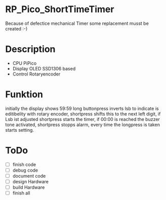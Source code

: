 # RP_Pico_ShortTimeTimer
Because of defectice mechanical Timer some replacement musst be created :-)

# Description
* CPU PiPico
* Display  OLED SSD1306 based
* Control Rotaryencoder 
# Funktion
initially the display shows 59:59 long buttonpress inverts lsb to indicate is editibelity with rotary encoder,
shortpress shifts this to the next left digit, if Lsb ist adjusted shortpress starts the timer,
if 00:00 is reached the buzzer tone activated, shortpress stopps alarm, every time the longpress is taken starts setting.

# ToDo
- [ ] finish code
- [ ] debug code
- [ ] document code
- [ ] design Hardware
- [ ] build Hardware
- [ ] finish all
